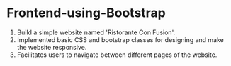 # Frontend-using-Bootstrap
1. Build a simple website named 'Ristorante Con Fusion'.
2. Implemented basic CSS and bootstrap classes for designing and make the website responsive.
3. Facilitates users to navigate between different pages of the website.
